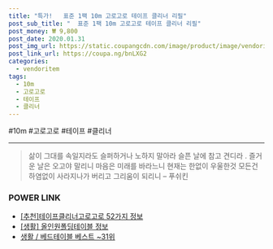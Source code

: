 ```yaml
--- 
title: "특가!   표준 1팩 10m 고로고로 테이프 클리너 리필" 
post_sub_title: "  표준 1팩 10m 고로고로 테이프 클리너 리필" 
post_money: ₩ 9,800 
post_date: 2020.01.31 
post_img_url: https://static.coupangcdn.com/image/product/image/vendoritem/2016/05/31/3000164566/717cfb97-0770-4146-b20e-fd0aee2e56aa.jpg 
post_link_url: https://coupa.ng/bnLXG2 
categories: 
  - vendoritem 
tags: 
  - 10m 
  - 고로고로 
  - 테이프 
  - 클리너 
--- 
```

  #10m #고로고로 #테이프 #클리너 
<hr> 

> 삶이 그대를 속일지라도 슬퍼하거나 노하지 말아라 슬픈 날에 참고 견디라 . 즐거운 날은 오고야 말리니 마음은 미래를 바라느니 현재는 한없이 우울한것 모든건 하염없이 사라지나가 버리고 그리움이 되리니 – 푸쉬킨 


### POWER LINK

* <a href="https://blog.naver.com/fasyy4321/221790884076" target="_blank">[추천]테이프클리너고로고로 52가지 정보</a>
* <a href="https://blog.naver.com/fasyy4321/221760482326" target="_blank"> [생활] 올인원폴딩테이블 정보 </a>
* <a href="https://blog.naver.com/santokki14/221779921488" target="_blank">생활 / 베드테이블 베스트 ~31위</a>
